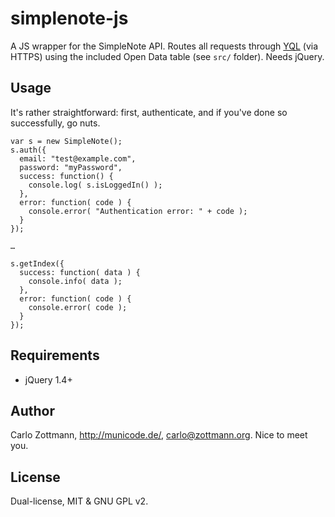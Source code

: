 # simplenote-js

A JS wrapper for the SimpleNote API.  Routes all requests through
[YQL](http://developer.yahoo.com/yql/) (via HTTPS) using the included
Open Data table (see `src/` folder).  Needs jQuery.


## Usage

It's rather straightforward: first, authenticate, and if you've done so
successfully, go nuts.

    var s = new SimpleNote();
    s.auth({
      email: "test@example.com",
      password: "myPassword",
      success: function() {
        console.log( s.isLoggedIn() );
      },
      error: function( code ) {
        console.error( "Authentication error: " + code );
      }
    });
    
    …
    
    s.getIndex({
      success: function( data ) {
        console.info( data );
      },
      error: function( code ) {
        console.error( code );
      }
    });
    
    
## Requirements

* jQuery 1.4+


## Author

Carlo Zottmann, http://municode.de/, carlo@zottmann.org.  Nice to meet you.


## License

Dual-license, MIT & GNU GPL v2.
